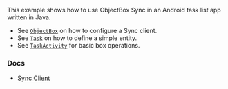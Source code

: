 This example shows how to use ObjectBox Sync in an Android task list app written in Java.

- See [`ObjectBox`](android-app-sync/src/main/java/io/objectbox/example/sync/ObjectBox.java) on how to configure a Sync client.
- See [`Task`](android-app-sync/src/main/java/io/objectbox/example/sync/Task.java) on how to define a simple entity.
- See [`TaskActivity`](android-app-sync/src/main/java/io/objectbox/example/sync/TasksActivity.java) for basic box operations.

### Docs
- [Sync Client](https://sync.objectbox.io/sync-client)
